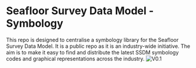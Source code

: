 Seafloor Survey Data Model - Symbology
====
This repo is designed to centralise a symbology library for the Seafloor Survey Data Model.  It is a public repo as it is an industry-wide initiative. The aim is to make it easy to find and distribute the latest SSDM symbology codes and graphical representations across the industry.
![V0.1](https://github.com/paulkennedy68/SSDM/raw/master/docs/Symbol_Chart_080811.png "Version 0.1")
